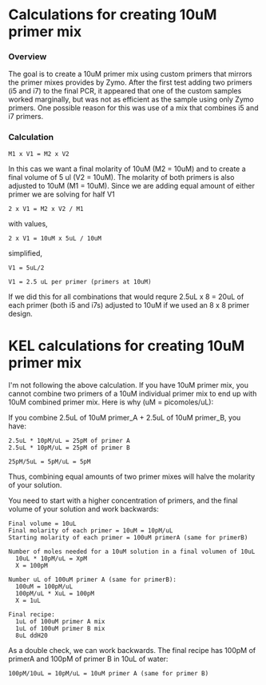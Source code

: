 # Calculations for creating 10uM primer mix

### Overview
The goal is to create a 10uM primer mix using custom primers that mirrors the primer mixes provides by Zymo. After the first test adding two primers (i5 and i7) to the final PCR, it appeared that one of the custom samples worked marginally, but was not as efficient as the sample using only Zymo primers. One possible reason for this was use of a mix that combines i5 and i7 primers.


### Calculation

```
M1 x V1 = M2 x V2

```

In this cas we want a final molarity of 10uM (M2 = 10uM) and to create a final volume of 5 ul (V2 = 10uM). The molarity of both primers is also adjusted to 10uM (M1 = 10uM). Since we are adding equal amount of either primer we are solving for half V1
```
2 x V1 = M2 x V2 / M1
````
with values,
```
2 x V1 = 10uM x 5uL / 10uM
```
simplified,
```
V1 = 5uL/2

V1 = 2.5 uL per primer (primers at 10uM)
```

If we did this for all combinations that would requre 2.5uL x 8 = 20uL of each primer (both i5 and i7s) adjusted to 10uM if we used an 8 x 8 primer design. 

# KEL calculations for creating 10uM primer mix

I'm not following the above calculation. If you have 10uM primer mix, you cannot combine two primers of a 10uM individual primer mix to end up with 10uM combined primer mix. Here is why (uM = picomoles/uL):

If you combine 2.5uL of 10uM primer_A + 2.5uL of 10uM primer_B, you have:

```
2.5uL * 10pM/uL = 25pM of primer A
2.5uL * 10pM/uL = 25pM of primer B

25pM/5uL = 5pM/uL = 5pM
```

Thus, combining equal amounts of two primer mixes will halve the molarity of your solution.

You need to start with a higher concentration of primers, and the final volume of your solution and work backwards:

```
Final volume = 10uL
Final molarity of each primer = 10uM = 10pM/uL
Starting molarity of each primer = 100uM primerA (same for primerB)

Number of moles needed for a 10uM solution in a final volumen of 10uL
  10uL * 10pM/uL = XpM
  X = 100pM
  
Number uL of 100uM primer A (same for primerB):
  100uM = 100pM/uL
  100pM/uL * XuL = 100pM
  X = 1uL
  
Final recipe:
  1uL of 100uM primer A mix
  1uL of 100uM primer B mix
  8uL ddH20
```

As a double check, we can work backwards. The final recipe has 100pM of primerA and 100pM of primer B in 10uL of water:
```
100pM/10uL = 10pM/uL = 10uM primer A (same for primer B)
```
